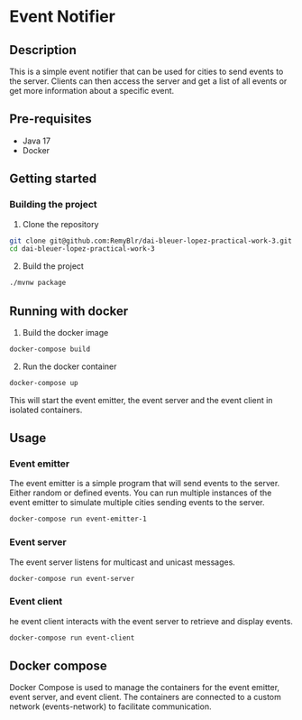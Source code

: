 # Event Notifier
## Description

This is a simple event notifier that can be used for cities to send events to the server.
Clients can then access the server and get a list of all events or get more information about a specific event.

## Pre-requisites

- Java 17
- Docker

## Getting started
### Building the project
1. Clone the repository
```bash
git clone git@github.com:RemyBlr/dai-bleuer-lopez-practical-work-3.git
cd dai-bleuer-lopez-practical-work-3
```
2. Build the project
```bash
./mvnw package
```

## Running with docker
1. Build the docker image
```bash
docker-compose build
```
2. Run the docker container
```bash
docker-compose up
```
This will start the event emitter, the event server and the event client in isolated containers.


## Usage
### Event emitter
The event emitter is a simple program that will send events to the server. Either random or defined events.
You can run multiple instances of the event emitter to simulate multiple cities sending events to the server.
```bash
docker-compose run event-emitter-1
```
### Event server
The event server listens for multicast and unicast messages.
```bash
docker-compose run event-server
```
### Event client
he event client interacts with the event server to retrieve and display events.
```bash
docker-compose run event-client
```

## Docker compose
Docker Compose is used to manage the containers for the event emitter, event server, and event client.
The containers are connected to a custom network (events-network) to facilitate communication.